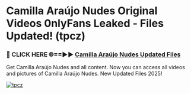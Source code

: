 # Camilla Araújo Nudes Original Videos 0nlyFans Leaked - Files Updated! (tpcz)

<h3>🔴 CLICK HERE 🌐==►► <a href="https://tinyurl.com/52m3yx9h" rel="nofollow">Camilla Araújo Nudes Updated Files</a></h3>

Get Camilla Araújo Nudes and all content. Now you can access all videos and pictures of Camilla Araújo Nudes. New Updated Files 2025!

[![tpcz](https://i.imgur.com/TnHtlc8.gif)](https://tinyurl.com/52m3yx9h)
